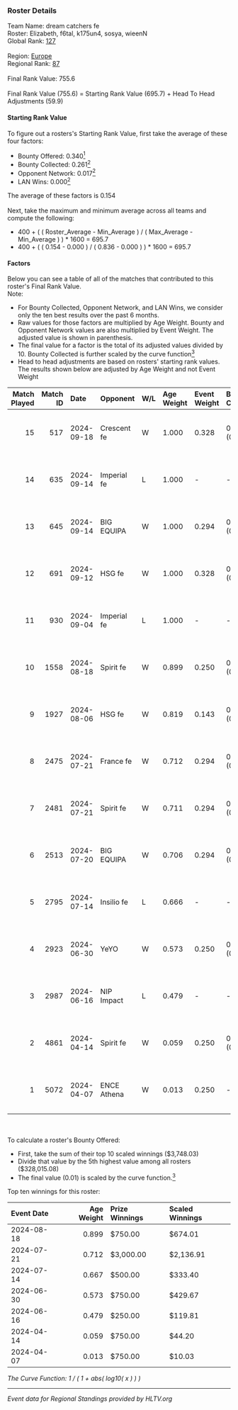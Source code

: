 ### Roster Details<br />
Team Name: dream catchers fe<br />
Roster: Elizabeth, f6tal, k175un4, sosya, wieenN<br />
Global Rank: [127](../../standings_global_2024_10_02.md)<br />
<br />
Region: [Europe]( ../../standings_europe_2024_10_02.md)<br />
Regional Rank: [87]( ../../standings_europe_2024_10_02.md)<br />
<br />
Final Rank Value:  755.6<br />
<br />
Final Rank Value (755.6) = Starting Rank Value (695.7) + Head To Head Adjustments (59.9)<br />

#### Starting Rank Value<br />
To figure out a rosters's Starting Rank Value, first take the average of these four factors:<br />
- Bounty Offered: 0.340[<sup>1</sup>](#table2)
- Bounty Collected: 0.261[<sup>2</sup>](#table1)
- Opponent Network: 0.017[<sup>2</sup>](#table1)
- LAN Wins: 0.000[<sup>2</sup>](#table1)

The average of these factors is 0.154<br />
<br />
Next, take the maximum and minimum average across all teams and compute the following:<br />
- 400 + ( ( Roster_Average - Min_Average ) / ( Max_Average - Min_Average ) ) * 1600 = 695.7
- 400 + ( ( 0.154 - 0.000 ) / ( 0.836 - 0.000 ) ) * 1600 = 695.7


#### Factors<br />
Below you can see a table of all of the matches that contributed to this roster's Final Rank Value.<br />
Note:<br />

- For Bounty Collected, Opponent Network, and LAN Wins, we consider only the ten best results over the past 6 months.
- Raw values for those factors are multiplied by Age Weight. Bounty and Opponent Network values are also multiplied by Event Weight. The adjusted value is shown in parenthesis.
- The final value for a factor is the total of its adjusted values divided by 10. Bounty Collected is further scaled by the curve function[<sup>3</sup>](#curveFunction)
- Head to head adjustments are based on rosters' starting rank values. The results shown below are adjusted by Age Weight and not Event Weight
<span id="table1"></span><br />


| Match Played | Match ID | Date       | Opponent    | W/L | Age Weight | Event Weight | Bounty Collected | Opponent Network | LAN Wins  | H2H Adj. | Roster                                   |
| -: | -: | :- | :- | :- | :- | :- | :- | :- | :- | -: | :- |
|           15 |      517 | 2024-09-18 | Crescent fe | W   | 1.000      | 0.328        | 0.002 (0.001)    | 0.074 (0.024)    | 0 (0.000) |    10.01 | Elizabeth, f6tal, k175un4, sosya, wieenN |
|           14 |      635 | 2024-09-14 | Imperial fe | L   | 1.000      | -            | -                | -                | -         |    -8.86 | Elizabeth, f6tal, k175un4, sosya, wieenN |
|           13 |      645 | 2024-09-14 | BIG EQUIPA  | W   | 1.000      | 0.294        | 0.008 (0.002)    | 0.097 (0.029)    | 0 (0.000) |    12.40 | Elizabeth, f6tal, k175un4, sosya, wieenN |
|           12 |      691 | 2024-09-12 | HSG fe      | W   | 1.000      | 0.328        | 0.015 (0.005)    | 0.059 (0.019)    | 0 (0.000) |    15.20 | Elizabeth, f6tal, k175un4, sosya, wieenN |
|           11 |      930 | 2024-09-04 | Imperial fe | L   | 1.000      | -            | -                | -                | -         |    -9.05 | Elizabeth, f6tal, k175un4, sosya, wieenN |
|           10 |     1558 | 2024-08-18 | Spirit fe   | W   | 0.899      | 0.250        | 0.005 (0.001)    | 0.119 (0.027)    | 0 (0.000) |    10.64 | Elizabeth, k175un4, Margo, sosya, wieenN |
|            9 |     1927 | 2024-08-06 | HSG fe      | W   | 0.819      | 0.143        | 0.015 (0.002)    | 0.059 (0.007)    | 0 (0.000) |    12.92 | Elizabeth, f6tal, k175un4, sosya, wieenN |
|            8 |     2475 | 2024-07-21 | France fe   | W   | 0.712      | 0.294        | 0.004 (0.001)    | 0.072 (0.015)    | 0 (0.000) |     9.47 | Elizabeth, f6tal, k175un4, sosya, wieenN |
|            7 |     2481 | 2024-07-21 | Spirit fe   | W   | 0.711      | 0.294        | 0.005 (0.001)    | 0.119 (0.025)    | 0 (0.000) |     9.91 | Elizabeth, f6tal, k175un4, sosya, wieenN |
|            6 |     2513 | 2024-07-20 | BIG EQUIPA  | W   | 0.706      | 0.294        | 0.008 (0.002)    | 0.097 (0.020)    | 0 (0.000) |    10.85 | Elizabeth, f6tal, k175un4, sosya, wieenN |
|            5 |     2795 | 2024-07-14 | Insilio fe  | L   | 0.666      | -            | -                | -                | -         |   -11.31 | Elizabeth, f6tal, k175un4, t4tty, wieenN |
|            4 |     2923 | 2024-06-30 | YeYO        | W   | 0.573      | 0.250        | 0.000 (0.000)    | -                | 0 (0.000) |     4.79 | Elizabeth, f6tal, k175un4, sosya, wieenN |
|            3 |     2987 | 2024-06-16 | NIP Impact  | L   | 0.479      | -            | -                | -                | -         |    -8.05 | k175un4, sosya, Stormy, unknxwn, wieenN  |
|            2 |     4861 | 2024-04-14 | Spirit fe   | W   | 0.059      | 0.250        | 0.005 (0.000)    | 0.119 (0.002)    | 0 (0.000) |     0.85 | k175un4, sosya, Stormy, trigusha, wieenN |
|            1 |     5072 | 2024-04-07 | ENCE Athena | W   | 0.013      | 0.250        | -                | 0.033 (0.000)    | -         |     0.15 | k175un4, sosya, Stormy, trigusha, wieenN |

<br />
<span id="table2"></span><br />
To calculate a roster's Bounty Offered:<br />

- First, take the sum of their top 10 scaled winnings ($3,748.03)
- Divide that value by the 5th highest value among all rosters ($328,015.08)
- The final value (0.01) is scaled by the curve function.[<sup>3</sup>](#curveFunction)

Top ten winnings for this roster:<br />

| Event Date | Age Weight | Prize Winnings | Scaled Winnings |
| :- | -: | :- | :- |
| 2024-08-18 |      0.899 | $750.00        | $674.01         |
| 2024-07-21 |      0.712 | $3,000.00      | $2,136.91       |
| 2024-07-14 |      0.667 | $500.00        | $333.40         |
| 2024-06-30 |      0.573 | $750.00        | $429.67         |
| 2024-06-16 |      0.479 | $250.00        | $119.81         |
| 2024-04-14 |      0.059 | $750.00        | $44.20          |
| 2024-04-07 |      0.013 | $750.00        | $10.03          |


<span id="curveFunction"></span>_The Curve Function: 1 / ( 1 + abs( log10( x ) ) )_<br />

---
_Event data for Regional Standings provided by HLTV.org_<br />
